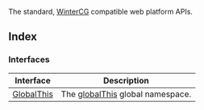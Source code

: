 The standard, [WinterCG](https://common-min-api.proposal.wintercg.org/) compatible web platform APIs.

## Index

### Interfaces

| Interface | Description |
| ------ | ------ |
| [GlobalThis](interfaces/GlobalThis.md) | The [globalThis](https://developer.mozilla.org/docs/Web/JavaScript/Reference/Global_Objects/globalThis) global namespace. |
